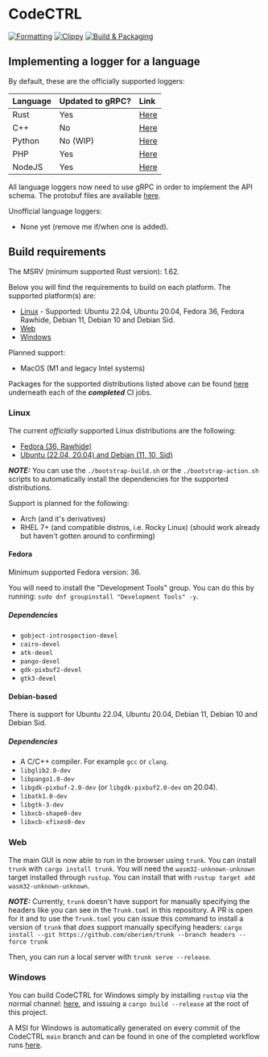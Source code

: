 # CodeCTRL

[![Formatting](https://github.com/STBoyden/codectrl/actions/workflows/reformat.yml/badge.svg)](https://github.com/STBoyden/codectrl/actions/workflows/reformat.yml)
[![Clippy](https://github.com/STBoyden/codectrl/actions/workflows/clippy.yml/badge.svg)](https://github.com/STBoyden/codectrl/actions/workflows/clippy.yml)
[![Build & Packaging](https://github.com/STBoyden/codectrl/actions/workflows/build-and-package.yml/badge.svg)](https://github.com/STBoyden/codectrl/actions/workflows/build-and-package.yml)

## Implementing a logger for a language

By default, these are the officially supported loggers:

| Language | Updated to gRPC? | Link                                                       |
| :------- | :--------------- | :--------------------------------------------------------- |
| Rust     | Yes              | [Here](https://github.com/STBoyden/codectrl-rust-logger)   |
| C++      | No               | [Here](https://github.com/STBoyden/codectrl-cxx-logger)    |
| Python   | No (WIP)         | [Here](https://github.com/STBoyden/codectrl-python-logger) |
| PHP      | Yes              | [Here](https://github.com/STBoyden/codectrl-php-logger)    |
| NodeJS   | Yes              | [Here](https://github.com/STBoyden/codectrl-nodejs-logger) |

All language loggers now need to use gRPC in order to implement the API schema.
The protobuf files are available
[here](https://github.com/STBoyden/codectrl-protobuf-specifications).

Unofficial language loggers:

- None yet (remove me if/when one is added).

## Build requirements

The MSRV (minimum supported Rust version): 1.62.

Below you will find the requirements to build on each platform. The supported platform(s)
are:

- [Linux](#Linux) - Supported: Ubuntu 22.04, Ubuntu 20.04, Fedora 36, Fedora Rawhide,
  Debian 11, Debian 10 and Debian Sid.
- [Web](#Web)
- [Windows](#Windows)

Planned support:

- MacOS (M1 and legacy Intel systems)

Packages for the supported distributions listed above can be found
[here](https://github.com/STBoyden/codectrl/actions/workflows/build-and-package.yml)
underneath each of the **_completed_** CI jobs.

### Linux

The current _officially_ supported Linux distributions are the following:

- [Fedora (36, Rawhide)](#Fedora)
- [Ubuntu (22.04, 20.04) and Debian (11, 10, Sid)](#Debian-based)

**_NOTE:_** You can use the `./bootstrap-build.sh` or the
`./bootstrap-action.sh` scripts to automatically install the dependencies for
the supported distributions.

Support is planned for the following:

- Arch (and it's derivatives)
- RHEL 7+ (and compatible distros, i.e. Rocky Linux) (should work already but
  haven't gotten around to confirming)

#### Fedora

Minimum supported Fedora version: 36.

You will need to install the "Development Tools" group. You can do this by running:
`sudo dnf groupinstall "Development Tools" -y`.

##### Dependencies

- `gobject-introspection-devel`
- `cairo-devel`
- `atk-devel`
- `pango-devel`
- `gdk-pixbuf2-devel`
- `gtk3-devel`

#### Debian-based

There is support for Ubuntu 22.04, Ubuntu 20.04, Debian 11, Debian 10 and
Debian Sid.

##### Dependencies

- A C/C++ compiler. For example `gcc` or `clang`.
- `libglib2.0-dev`
- `libpango1.0-dev`
- `libgdk-pixbuf-2.0-dev` (or `libgdk-pixbuf2.0-dev` on 20.04).
- `libatk1.0-dev`
- `libgtk-3-dev`
- `libxcb-shape0-dev`
- `libxcb-xfixes0-dev`

### Web

The main GUI is now able to run in the browser using `trunk`. You can install
`trunk` with `cargo install trunk`. You will need the `wasm32-unknown-unknown`
target installed through `rustup`. You can install that with `rustup target add wasm32-unknown-unknown`.

**_NOTE:_** Currently, `trunk` doesn't have support for manually specifying the
headers like you can see in the `Trunk.toml` in this repository. A PR is open
for it and to use the `Trunk.toml` you can issue this command to install a
version of `trunk` that _does_ support manually specifying headers: `cargo install --git https://github.com/oberien/trunk --branch headers --force trunk`

Then, you can run a local server with `trunk serve --release`.

### Windows

You can build CodeCTRL for Windows simply by installing `rustup` via the normal
channel: [here](https://rustup.rs), and issuing a `cargo build --release` at
the root of this project.

A MSI for Windows is automatically generated on every commit of the CodeCTRL
`main` branch and can be found in one of the completed workflow runs
[here](https://github.com/STBoyden/codectrl/actions/workflows/build-and-package.yml).
